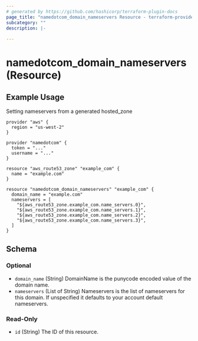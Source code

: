 ```yaml
---
# generated by https://github.com/hashicorp/terraform-plugin-docs
page_title: "namedotcom_domain_nameservers Resource - terraform-provider-namedotcom"
subcategory: ""
description: |-
  
---
```


# namedotcom_domain_nameservers (Resource)

## Example Usage

Setting nameservers from a generated hosted_zone

```HCL
provider "aws" {
  region = "us-west-2"
}

provider "namedotcom" {
  token = "..."
  username = "..."
}

resource "aws_route53_zone" "example_com" {
  name = "example.com"
}

resource "namedotcom_domain_nameservers" "example_com" {
  domain_name = "example.com"
  nameservers = [
    "${aws_route53_zone.example_com.name_servers.0}",
    "${aws_route53_zone.example_com.name_servers.1}",
    "${aws_route53_zone.example_com.name_servers.2}",
    "${aws_route53_zone.example_com.name_servers.3}",
  ]
}
```

<!-- schema generated by tfplugindocs -->
## Schema

### Optional

- `domain_name` (String) DomainName is the punycode encoded value of the domain name.
- `nameservers` (List of String) Nameservers is the list of nameservers for this domain. If unspecified it defaults to your account default nameservers.

### Read-Only

- `id` (String) The ID of this resource.


